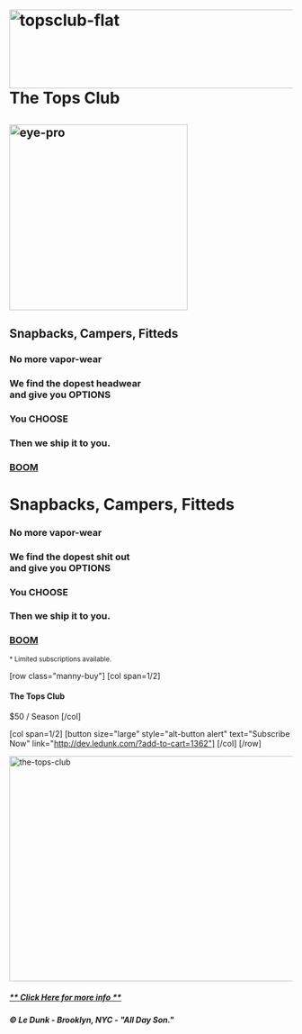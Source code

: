<h1 class="topsname"><img src="http://media.ledunk.com/img/topsclub-flat.png" alt="topsclub-flat" width="760" height="140" class="topsflat size-full wp-image-1362" />The Tops Club</h1>

<h2 class="eyeproh2"><img src="http://media.ledunk.com/img/eye-pro.png" alt="eye-pro" width="317" height="330" class="eye-pro size-full wp-image-1360" /></h2>

<h2 class="deal"><span>Snapbacks, Campers, Fitteds</span></h2>

<h3 class="bullet"><span>No more vapor-wear</span></h3>

<h3 class="bullet"><span>We find the dopest headwear<br />and give you <strong>OPTIONS</strong></span></h3>

<h3 class="bullet"><span><strong>You CHOOSE</strong></span></h3>

<h3 class="bullet"><span>Then we ship it to you.</span></h3>

<h3 class="bullet"></span><strong><a href="http://dev.ledunk.com/?add-to-cart=1463">BOOM</a></strong></span></h3>

<h1 class="deal"><span>Snapbacks, Campers, Fitteds</span></h1>

<h3 class="bullet"><span>No more vapor-wear</span></h3>
<h3 class="bullet"><span>We find the dopest shit out<br />and give you <strong>OPTIONS</strong></span></h3>
<h3 class="bullet"><span><strong>You CHOOSE</strong></span></h3>
<h3 class="bullet"><span>Then we ship it to you.</span></h3>
<h3 class="bullet"><strong><a href="http://dunk.site/?add-to-cart=1362">BOOM</a></strong></h3>

<small>* Limited subscriptions available.</small>

[row class="manny-buy"]
[col span=1/2]
<h4>The Tops Club</h4>
<span class="price">$50 / Season</span>
[/col]

[col span=1/2]
[button size="large" style="alt-button alert" text="Subscribe Now" link="http://dev.ledunk.com/?add-to-cart=1362"]
[/col]
[/row]
 

<img src="http://media.ledunk.com/img/the-tops-club.jpg" alt="the-tops-club" width="960" height="400" class="alignnone topsclub size-full wp-image-1521" />


<h5 class="bullet bottomlink" id="infosec"><span><a href="#infosec" class="moreinfo">** Click Here for more info **</a></span></h5>
<div class="infobox"></div>
 
<h5 class="spidertext">&copy; Le Dunk - Brooklyn, NYC - "All Day Son."</h5>